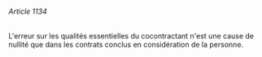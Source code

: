 ###### Article 1134

L'erreur sur les qualités essentielles du cocontractant n'est une cause de nullité que dans les contrats conclus en considération de la personne.

